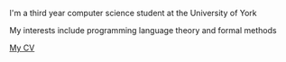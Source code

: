 I'm a third year computer science student at the University of York

My interests include programming language theory and formal methods

[My CV](./CV.pdf)
